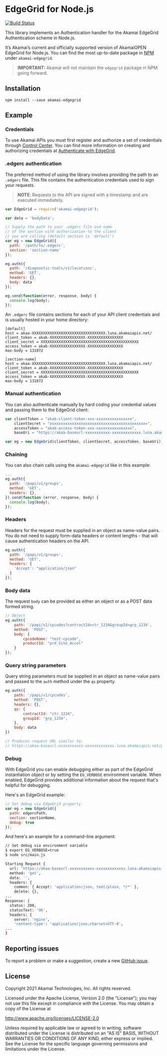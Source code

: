 # EdgeGrid for Node.js

[![Build Status](https://travis-ci.org/akamai/AkamaiOPEN-edgegrid-node.svg?branch=master)](https://travis-ci.org/akamai/AkamaiOPEN-edgegrid-node)

This library implements an Authentication handler for the Akamai EdgeGrid Authentication scheme in Node.js. 

It’s Akamai’s current and officially supported version of AkamaiOPEN EdgeGrid for Node.js. 
You can find the most up-to-date package in [NPM](https://www.npmjs.com/package/akamai-edgegrid) under `akamai-edgegrid`.

> __IMPORTANT:__ Akamai will not maintain the `edgegrid` package in NPM going forward.

## Installation

`npm install --save akamai-edgegrid`

## Example

### Credentials

To use Akamai APIs you must first register and authorize a set of credentials through [Control Center](https://control.akamai.com). You can find more information on creating and authorizing credentials at [Authenticate with EdgeGrid](https://developer.akamai.com/getting-started/edgegrid).

### .edgerc authentication

The preferred method of using the library involves providing the path to an `.edgerc` file. This file contains the authentication credentials used to sign your requests.

> __NOTE__: Requests to the API are signed with a timestamp and are executed immediately.

```javascript
var EdgeGrid = require('akamai-edgegrid');

var data = 'bodyData';

// Supply the path to your .edgerc file and name
// of the section with authorization to the client
// you are calling (default section is 'default')
var eg = new EdgeGrid({
  path: '/path/to/.edgerc',
  section: 'section-name'
});

eg.auth({
  path: '/diagnostic-tools/v1/locations',
  method: 'GET',
  headers: {},
  body: data
});

eg.send(function(error, response, body) {
  console.log(body);
});
```

An `.edgerc` file contains sections for each of your API client credentials and is usually hosted in your home directory:

```plaintext
[default]
host = akaa-XXXXXXXXXXXXXXXXXXXXXXXXXXXXXXXXX.luna.akamaiapis.net/
client_token = akab-XXXXXXXXXXXXXXXX-XXXXXXXXXXXXXXXX
client_secret = XXXXXXXXXXXXXXXXXXXXXXXXXXXXXXXXXXXXXXXXXXXX
access_token = akab-XXXXXXXXXXXXXXXX-XXXXXXXXXXXXXXXX
max-body = 131072

[section-name]
host = akaa-XXXXXXXXXXXXXXXXXXXXXXXXXXXXXXXXX.luna.akamaiapis.net/
client_token = akab-XXXXXXXXXXXXXXXX-XXXXXXXXXXXXXXXX
client_secret = XXXXXXXXXXXXXXXXXXXXXXXXXXXXXXXXXXXXXXXXXXXX
access_token = akab-XXXXXXXXXXXXXXXX-XXXXXXXXXXXXXXXX
max-body = 131072
```

### Manual authentication

You can also authenticate manually by hard coding your credential values and passing them to the EdgeGrid client:

```javascript
var clientToken = "akab-client-token-xxx-xxxxxxxxxxxxxxxx",
    clientSecret = "xxxxxxxxxxxxxxxxxxxxxxxxxxxxxxxxxxxxxxxxxxx=",
    accessToken = "akab-access-token-xxx-xxxxxxxxxxxxxxxx",
    baseUri = "https://akaa-baseurl-xxxxxxxxxxx-xxxxxxxxxxxxx.luna.akamaiapis.net/";

var eg = new EdgeGrid(clientToken, clientSecret, accessToken, baseUri);
```

### Chaining

You can also chain calls using the `akamai-edgegrid` like in this example:

```javascript
...
eg.auth({
  path: '/papi/v1/groups',
  method: 'GET',
  headers: {},
}).send(function (error, response, body) {
  console.log(body);
});
```
### Headers

Headers for the request must be supplied in an object as name-value pairs. You do not need to supply form-data headers or content lengths - that will cause authentication headers on the API.

```javascript
eg.auth({
  path: '/papi/v1/groups',
  method: 'GET',
  headers: {
    'Accept': "application/json"
  }
});
```

### Body data

The request `body` can be provided as either an object or as a POST data formed string.


```javascript
// Object
eg.auth({
    path: '/papi/v1/cpcodes?contractId=ctr_1234&groupId=grp_1234',
    method: 'POST',
    body: {
        cpcodeName: "test-cpcode",
        productId: "prd_Site_Accel"
    }
});
```
  
### Query string parameters

Query string parameters must be supplied in an object as name-value pairs and 
passed to the `auth` method under the `qs` property.

```javascript
eg.auth({
    path: '/papi/v1/cpcodes',
    method: 'POST',
    headers: {},
    qs: {
        contractId: "ctr_1234",
        groupId: "grp_1234",
    },
    body: data
})

// Produces request URL similar to:
// https://akaa-baseurl-xxxxxxxxxxx-xxxxxxxxxxxxx.luna.akamaiapis.net/papi/v1/cpcodes?contractId=ctr_1234&groupId=grp_1234
```

### Debug

With EdgeGrid you can enable debugging either as part of the EdgeGrid instantiation object
or by setting the `EG_VERBOSE` environment variable. When enabled, EdgeGrid provides 
additional information about the request that's helpful for debugging.

Here's an EdgeGrid example:

```javascript
// Set debug via EdgeGrid property
var eg = new EdgeGrid({
  path: edgercPath,
  section: sectionName,
  debug: true
});
```

And here's an example for a command-line argument:

```bash
// Set debug via environment variable
$ export EG_VERBOSE=true
$ node src/main.js

Starting Request {
  url: 'https://akaa-baseurl-xxxxxxxxxxx-xxxxxxxxxxxxx.luna.akamaiapis.net/papi/v1/groups',
  method: 'get',
  data: '',
  headers: {
    common: { Accept: 'application/json, text/plain, */*' },
    delete: {},
...
Response: {
  status: 200,
  statusText: 'OK',
  headers: {
    server: 'nginx',
    'content-type': 'application/json;charset=UTF-8',
...
}
```

## Reporting issues

To report a problem or make a suggestion, create a new [GitHub issue](https://github.com/akamai/AkamaiOPEN-edgegrid-node/issues).

## License

Copyright 2021 Akamai Technologies, Inc. All rights reserved.

Licensed under the Apache License, Version 2.0 (the "License");
you may not use this file except in compliance with the License.
You may obtain a copy of the License at

 http://www.apache.org/licenses/LICENSE-2.0

Unless required by applicable law or agreed to in writing, software
distributed under the License is distributed on an "AS IS" BASIS,
WITHOUT WARRANTIES OR CONDITIONS OF ANY KIND, either express or implied.
See the License for the specific language governing permissions and
limitations under the License.
